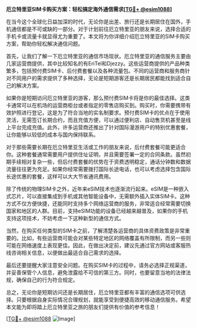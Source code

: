 **厄立特里亚SIM卡购买方案：轻松搞定海外通信需求[[TG💪+ @esim1088](https://t.me/s/esim1088)]**

在当今这个全球化日益加深的时代，无论你是出差、旅行还是长期居住在国外，手机通信都是不可或缺的一部分。对于计划前往厄立特里亚的朋友来说，选择合适的手机卡或流量卡就显得尤为重要了。本文将为你详细介绍厄立特里亚的SIM卡购买方案，帮助你轻松解决通信问题。

首先，让我们了解一下厄立特里亚的通信市场现状。厄立特里亚的通信服务主要由几家运营商提供，其中比较知名的有EriTel和Djezzy。这些运营商提供的产品种类繁多，包括预付费SIM卡、后付费套餐以及各种流量包。不同的运营商和服务商针对不同用户的需求提供了多种选择，无论是短期游客还是长期居民都能找到适合自己的解决方案。

如果你是短期访问厄立特里亚的游客，那么预付费SIM卡将是你的最佳选择。这类卡通常可以在机场的运营商柜台或者指定的零售店购买到。购买时，你需要携带有效护照进行登记，这是为了符合当地的实名制要求。预付费SIM卡的优点在于使用灵活，无需签订长期合约，而且充值方便，可以通过便利店、自动售货机甚至是线上平台完成充值。此外，许多运营商还推出了针对国际漫游用户的特别优惠套餐，让你能够以较低的成本与国内保持联系。

对于那些需要长期在厄立特里亚生活或工作的朋友来说，后付费套餐可能更适合你。这种套餐通常需要用户提供住址证明，并且需要签署一定的合同条款。虽然初期手续相对复杂一些，但后付费套餐的优势在于资费透明稳定，通话分钟数和数据流量往往更为充足。如果你经常需要拨打国际长途电话，也可以考虑选择包含国际长途优惠的套餐，这样可以大大节省通讯费用。

除了传统的物理SIM卡之外，近年来eSIM技术也逐渐流行起来。eSIM是一种嵌入式芯片，可以直接集成到手机或其他智能设备中，无需额外插入实体SIM卡。这种方式不仅方便快捷，还能同时支持多个网络运营商的服务，非常适合经常需要切换国家和地区的人群。目前，支持eSIM功能的设备已经越来越普及，如果你的手机支持这项技术，不妨考虑一下这种新型的通信方式。

当然，在购买任何类型的SIM卡之前，了解清楚各运营商的具体资费政策是非常重要的。比如，有些运营商可能会对某些特定地区的网络覆盖有所限制，而另一些则可能在网络速度上表现更佳。因此，在做出决定前，建议先通过官方网站或客服热线咨询相关信息，以便做出最适合自己需求的选择。

最后还要提醒大家注意安全问题。在购买SIM卡的过程中，请务必选择正规渠道，并妥善保管个人信息，避免泄露给不可信的第三方。同时，也要留意当地的法律法规，确保自己的行为符合规定。

总之，无论你是短期访问还是长期居住，厄立特里亚都有丰富的通信选项可供选择。只要根据自身实际情况合理规划，就能享受到便捷高效的移动通信服务。希望本文能为即将踏上厄立特里亚之旅的朋友们提供有价值的参考信息！

[[TG💪+ @esim1088](https://t.me/s/esim1088) ![Image](https://i.postimg.cc/4NQfJmqS/Snipaste-2025-05-13-00-14-12.png)]